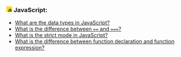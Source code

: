 <h3>
  <img src="../assets/JavaScript.png" width="16" height="16" />
  <span>JavaScript:</span>
</h3>

- [What are the data types in JavaScript?](https://youtu.be/ycYp7CYOnO0?t=471)
- [What is the difference between `==` and `===`?](https://youtu.be/ycYp7CYOnO0?t=529)
- [What is the strict mode in JavaScript?](https://youtu.be/ycYp7CYOnO0?t=577)
- [What is the difference between function declaration and function expression?](https://youtu.be/ycYp7CYOnO0?t=632)
